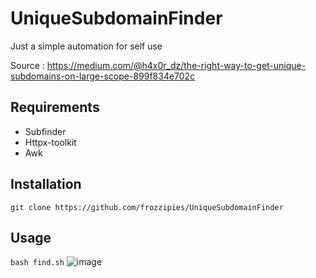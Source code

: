 # UniqueSubdomainFinder
Just a simple automation for self use

Source : https://medium.com/@h4x0r_dz/the-right-way-to-get-unique-subdomains-on-large-scope-899f834e702c

## Requirements
- Subfinder
- Httpx-toolkit
- Awk

## Installation
```git clone https://github.com/frozzipies/UniqueSubdomainFinder```

## Usage
```bash find.sh```
![image](https://github.com/frozzipies/UniqueSubdomainFinder/assets/97401702/c4306514-83d5-4c82-9cde-5d3787352a3d)

